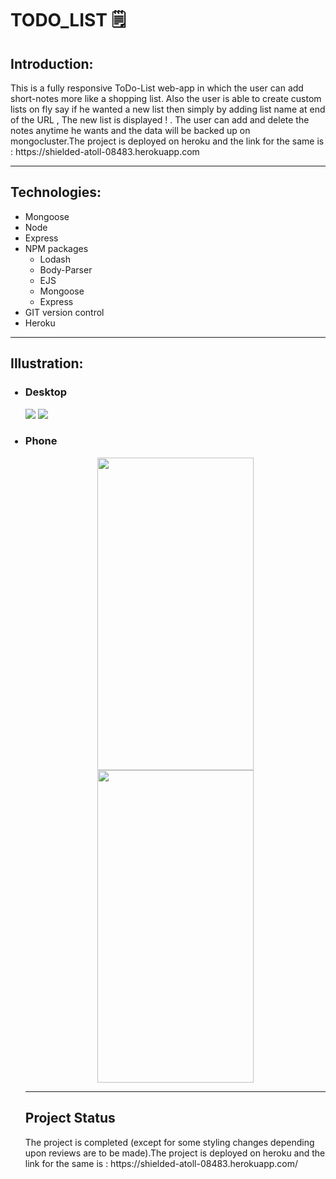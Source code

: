 # TODO_LIST 🗒️

<h2>Introduction:</h2>
<p>This is a fully responsive ToDo-List web-app in which the user can add short-notes more like a shopping list. Also the 
user is able to create custom lists on fly say if he wanted a new list then simply by adding list name at end of the URL , The 
new list is displayed ! . The user can add and delete the notes anytime he wants and the data will be backed up on mongocluster.The project is deployed 
on heroku and the link for the same is : https://shielded-atoll-08483.herokuapp.com </p>
<hr>
<h2>Technologies:</h2>
<ul>
  <li>Mongoose</li>
  <li>Node</li>
  <li>Express</li>
  <li>NPM packages<ul>
    <li>Lodash</li>
    <li>Body-Parser</i>
    <li>EJS</li>
    <li>Mongoose</li>
    <li>Express</li>
    </ul>
  </li>
  <li>GIT version control</li>
  <li>Heroku</li>
</ul>
<hr>
<h2>Illustration:</h2>
<ul>
  <h3><li>Desktop</li></h3>
  <img src="https://user-images.githubusercontent.com/46518495/90485906-d037a980-e155-11ea-9ff2-1d40f41eb37a.png">
  <img src="https://user-images.githubusercontent.com/46518495/90487067-8d76d100-e157-11ea-81b9-d6f10e944b10.png">
  <h3><li>Phone</li></h3>
  <div align="center">
    <img src="https://user-images.githubusercontent.com/70030524/90927271-64ce3000-e412-11ea-96b0-7f8b3d6d0133.jpg" height=500 width=250px>
    <img src="https://user-images.githubusercontent.com/70030524/90927197-394b4580-e412-11ea-882e-cbf9cfbd30c3.jpg" height=500 width=250px>
  </div>
<hr>
<h2>Project Status</h2>
<p>The project is completed (except for some styling changes depending upon reviews are to be made).The project is deployed 
on heroku and the link for the same is : https://shielded-atoll-08483.herokuapp.com/ </p> 
